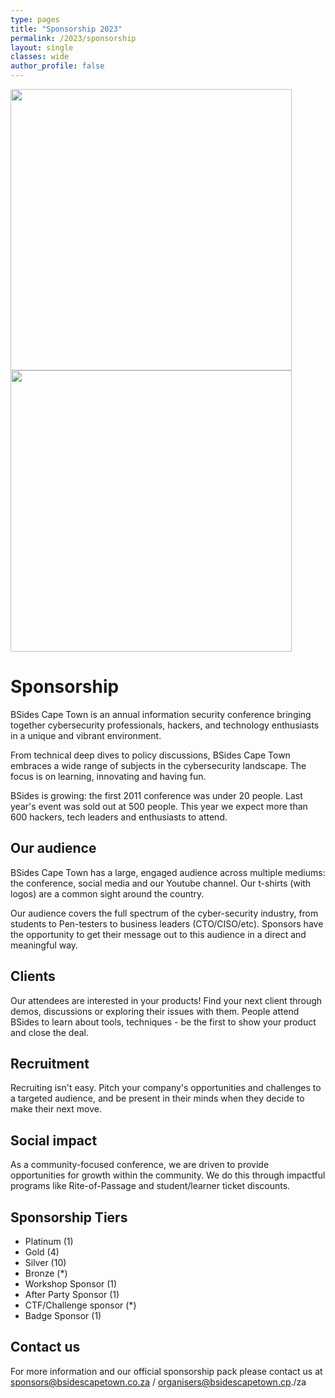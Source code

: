 ```yaml
---
type: pages
title: "Sponsorship 2023"
permalink: /2023/sponsorship
layout: single
classes: wide
author_profile: false
---
```

<img src="https://bsidescapetown.co.za/assets/images/sponsorship/banners.png" width="450" height="450" controls><img src="https://bsidescapetown.co.za/assets/images/sponsorship/shirt.png" width="450" height="450" controls> 
 

<!--
![Banners](https://bsidescapetown.co.za/assets/images/sponsorship/banners.png)![Sponsors-shirt](https://bsidescapetown.co.za/assets/images/sponsorship/shirt.png) -->
# Sponsorship 

BSides Cape Town is an annual information security conference bringing together cybersecurity professionals, hackers, and technology enthusiasts in a unique and vibrant environment. 

From technical deep dives to policy discussions, BSides Cape Town embraces a wide range of subjects in the cybersecurity landscape. The focus is on learning, innovating and having fun.

BSides is growing: the first 2011 conference was under 20 people. Last year's event was sold out at 500 people. This year we expect more than 600 hackers, tech leaders and enthusiasts to attend.

## Our audience
BSides Cape Town has a large, engaged audience across multiple mediums: the conference, social media and  our Youtube channel. Our t-shirts (with logos) are a common sight around the country.

Our audience covers the full spectrum of the cyber-security industry, from students to Pen-testers to business leaders (CTO/CISO/etc). Sponsors have the opportunity to get their message out to this audience in a direct and meaningful way.

## Clients
Our attendees are interested in your products! Find your next client through demos, discussions or exploring their issues with them. People attend BSides to learn about tools, techniques - be the first to show your product and close the deal.

## Recruitment
Recruiting isn't easy. Pitch your company's opportunities and challenges to a targeted audience, and be present in their minds when they decide to make their next move.

## Social impact
As a community-focused conference, we are driven to provide opportunities for growth within the community. We do this through impactful programs like Rite-of-Passage and student/learner ticket discounts.


## Sponsorship Tiers
* Platinum (1)
* Gold (4)
* Silver (10)
* Bronze (*)
* Workshop Sponsor (1)
* After Party Sponsor (1)
* CTF/Challenge sponsor (*)
* Badge Sponsor (1)

## Contact us
For more information and our official sponsorship pack please contact us at sponsors@bsidescapetown.co.za / organisers@bsidescapetown.cp./za